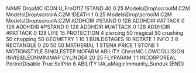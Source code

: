 NAME DropMC
ICON U_FrnOf17
!STAND  40 0.25 Models\Drop\scroolM.C2M Models\Drop\scroolA.C2M
!DEATH  1 0.25 Models\Drop\scroolM.C2M Models\Drop\scroolA.C2M
ADDHDIR #STAND 0 128
ADDHDIR #ATTACK 0 128
ADDHDIR #PSTAND 0 128
ADDHDIR #UATTACK 0 128
ADDHDIR #PATTACK 0 128
LIFE 15
PROTECTION 4 piercing 50 magical 50 crushing 50 chopping 50
GEOMETRY 1 10 1
BUILDSTAGES 10
ROTATE 1
INFO 3 8
RECTANGLE    0 20 50 50
MATHERIAL 1 STENA
PRICE 1 STONE 1
MOTIONSTYLE SINGLESTEP
NOFARM
ABILITY ChestMC
LOWCOLLISION
INVISIBLEONMINIMAP
CYLINDER 20 25
FLYPARAM 1 1
INCORPOREAL
PortretDisable True
SelPrio 6
ABILITY	UA_aMagicImmunity_Sunduk
[END]
